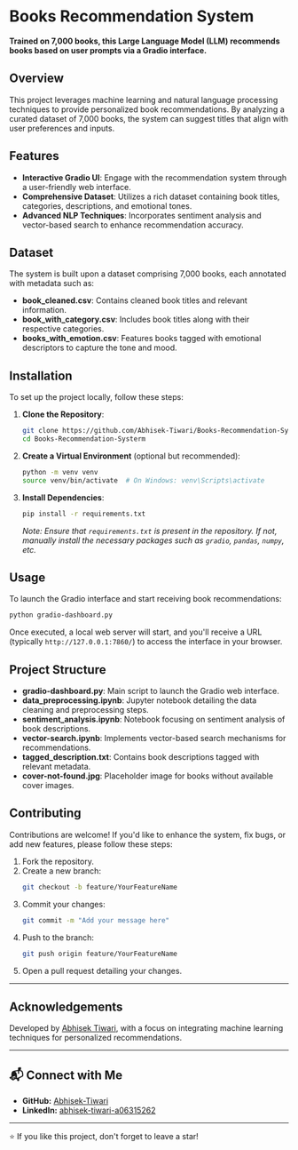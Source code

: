 
# Books Recommendation System

**Trained on 7,000 books, this Large Language Model (LLM) recommends books based on user prompts via a Gradio interface.**

## Overview

This project leverages machine learning and natural language processing techniques to provide personalized book recommendations. By analyzing a curated dataset of 7,000 books, the system can suggest titles that align with user preferences and inputs.

## Features

- **Interactive Gradio UI**: Engage with the recommendation system through a user-friendly web interface.
- **Comprehensive Dataset**: Utilizes a rich dataset containing book titles, categories, descriptions, and emotional tones.
- **Advanced NLP Techniques**: Incorporates sentiment analysis and vector-based search to enhance recommendation accuracy.

## Dataset

The system is built upon a dataset comprising 7,000 books, each annotated with metadata such as:

- **book_cleaned.csv**: Contains cleaned book titles and relevant information.
- **book_with_category.csv**: Includes book titles along with their respective categories.
- **books_with_emotion.csv**: Features books tagged with emotional descriptors to capture the tone and mood.

## Installation

To set up the project locally, follow these steps:

1. **Clone the Repository**:
   ```bash
   git clone https://github.com/Abhisek-Tiwari/Books-Recommendation-Systerm.git
   cd Books-Recommendation-Systerm
   ```

2. **Create a Virtual Environment** (optional but recommended):
   ```bash
   python -m venv venv
   source venv/bin/activate  # On Windows: venv\Scripts\activate
   ```

3. **Install Dependencies**:
   ```bash
   pip install -r requirements.txt
   ```

   *Note: Ensure that `requirements.txt` is present in the repository. If not, manually install the necessary packages such as `gradio`, `pandas`, `numpy`, etc.*

## Usage

To launch the Gradio interface and start receiving book recommendations:

```bash
python gradio-dashboard.py
```

Once executed, a local web server will start, and you'll receive a URL (typically `http://127.0.0.1:7860/`) to access the interface in your browser.

## Project Structure

- **gradio-dashboard.py**: Main script to launch the Gradio web interface.
- **data_preprocessing.ipynb**: Jupyter notebook detailing the data cleaning and preprocessing steps.
- **sentiment_analysis.ipynb**: Notebook focusing on sentiment analysis of book descriptions.
- **vector-search.ipynb**: Implements vector-based search mechanisms for recommendations.
- **tagged_description.txt**: Contains book descriptions tagged with relevant metadata.
- **cover-not-found.jpg**: Placeholder image for books without available cover images.

## Contributing

Contributions are welcome! If you'd like to enhance the system, fix bugs, or add new features, please follow these steps:

1. Fork the repository.
2. Create a new branch:
   ```bash
   git checkout -b feature/YourFeatureName
   ```
3. Commit your changes:
   ```bash
   git commit -m "Add your message here"
   ```
4. Push to the branch:
   ```bash
   git push origin feature/YourFeatureName
   ```
5. Open a pull request detailing your changes.

---

## Acknowledgements

Developed by [Abhisek Tiwari](https://github.com/Abhisek-Tiwari), with a focus on integrating machine learning techniques for personalized recommendations.

---

## 📬 Connect with Me

- **GitHub:** [Abhisek-Tiwari](https://github.com/Abhisek-Tiwari)
- **LinkedIn:** [abhisek-tiwari-a06315262](https://www.linkedin.com/in/abhisek-tiwari-a06315262/)

---

⭐️ If you like this project, don't forget to leave a star!
